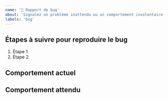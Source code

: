 ```yaml
---
name: '🐛 Rapport de bug'
about: 'Signalez un problème inattendu ou un comportement involontaire.'
labels: 'bug'
---
```


## Étapes à suivre pour reproduire le bug

1. Étape 1
2. Étape 2

## Comportement actuel

## Comportement attendu
